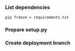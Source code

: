### List dependencies
`pip freeze > requirements.txt`

### Prepare setup.py

### Create deployment branch